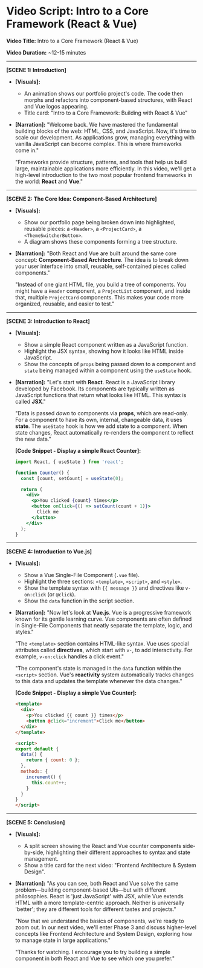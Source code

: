 # Video Script: Intro to a Core Framework (React & Vue)

**Video Title:** Intro to a Core Framework (React & Vue)

**Video Duration:** ~12-15 minutes

---

**[SCENE 1: Introduction]**

*   **[Visuals]:**
    *   An animation shows our portfolio project's code. The code then morphs and refactors into component-based structures, with React and Vue logos appearing.
    *   Title card: "Intro to a Core Framework: Building with React & Vue"
*   **[Narration]:**
    "Welcome back. We have mastered the fundamental building blocks of the web: HTML, CSS, and JavaScript. Now, it's time to scale our development. As applications grow, managing everything with vanilla JavaScript can become complex. This is where frameworks come in."

    "Frameworks provide structure, patterns, and tools that help us build large, maintainable applications more efficiently. In this video, we'll get a high-level introduction to the two most popular frontend frameworks in the world: **React** and **Vue**."

---

**[SCENE 2: The Core Idea: Component-Based Architecture]**

*   **[Visuals]:**
    *   Show our portfolio page being broken down into highlighted, reusable pieces: a `<Header>`, a `<ProjectCard>`, a `<ThemeSwitcherButton>`.
    *   A diagram shows these components forming a tree structure.
*   **[Narration]:**
    "Both React and Vue are built around the same core concept: **Component-Based Architecture**. The idea is to break down your user interface into small, reusable, self-contained pieces called components."

    "Instead of one giant HTML file, you build a tree of components. You might have a `Header` component, a `ProjectList` component, and inside that, multiple `ProjectCard` components. This makes your code more organized, reusable, and easier to test."

---

**[SCENE 3: Introduction to React]**

*   **[Visuals]:**
    *   Show a simple React component written as a JavaScript function.
    *   Highlight the JSX syntax, showing how it looks like HTML inside JavaScript.
    *   Show the concepts of `props` being passed down to a component and `state` being managed within a component using the `useState` hook.
*   **[Narration]:**
    "Let's start with **React**. React is a JavaScript library developed by Facebook. Its components are typically written as JavaScript functions that return what looks like HTML. This syntax is called **JSX**."

    "Data is passed *down* to components via **props**, which are read-only. For a component to have its own, internal, changeable data, it uses **state**. The `useState` hook is how we add state to a component. When state changes, React automatically re-renders the component to reflect the new data."

    **[Code Snippet - Display a simple React Counter]:**
    ```jsx
    import React, { useState } from 'react';

    function Counter() {
      const [count, setCount] = useState(0);

      return (
        <div>
          <p>You clicked {count} times</p>
          <button onClick={() => setCount(count + 1)}>
            Click me
          </button>
        </div>
      );
    }
    ```

---

**[SCENE 4: Introduction to Vue.js]**

*   **[Visuals]:**
    *   Show a Vue Single-File Component (`.vue` file).
    *   Highlight the three sections: `<template>`, `<script>`, and `<style>`.
    *   Show the template syntax with `{{ message }}` and directives like `v-on:click` (or `@click`).
    *   Show the `data` function in the script section.
*   **[Narration]:**
    "Now let's look at **Vue.js**. Vue is a progressive framework known for its gentle learning curve. Vue components are often defined in Single-File Components that neatly separate the template, logic, and styles."

    "The `<template>` section contains HTML-like syntax. Vue uses special attributes called **directives**, which start with `v-`, to add interactivity. For example, `v-on:click` handles a click event."

    "The component's state is managed in the `data` function within the `<script>` section. Vue's **reactivity** system automatically tracks changes to this data and updates the template whenever the data changes."

    **[Code Snippet - Display a simple Vue Counter]:**
    ```html
    <template>
      <div>
        <p>You clicked {{ count }} times</p>
        <button @click="increment">Click me</button>
      </div>
    </template>

    <script>
    export default {
      data() {
        return { count: 0 };
      },
      methods: {
        increment() {
          this.count++;
        }
      }
    }
    </script>
    ```

---

**[SCENE 5: Conclusion]**

*   **[Visuals]:**
    *   A split screen showing the React and Vue counter components side-by-side, highlighting their different approaches to syntax and state management.
    *   Show a title card for the next video: "Frontend Architecture & System Design".
*   **[Narration]:**
    "As you can see, both React and Vue solve the same problem—building component-based UIs—but with different philosophies. React is 'just JavaScript' with JSX, while Vue extends HTML with a more template-centric approach. Neither is universally 'better'; they are different tools for different tastes and projects."

    "Now that we understand the basics of components, we're ready to zoom out. In our next video, we'll enter Phase 3 and discuss higher-level concepts like Frontend Architecture and System Design, exploring how to manage state in large applications."

    "Thanks for watching. I encourage you to try building a simple component in both React and Vue to see which one you prefer."
